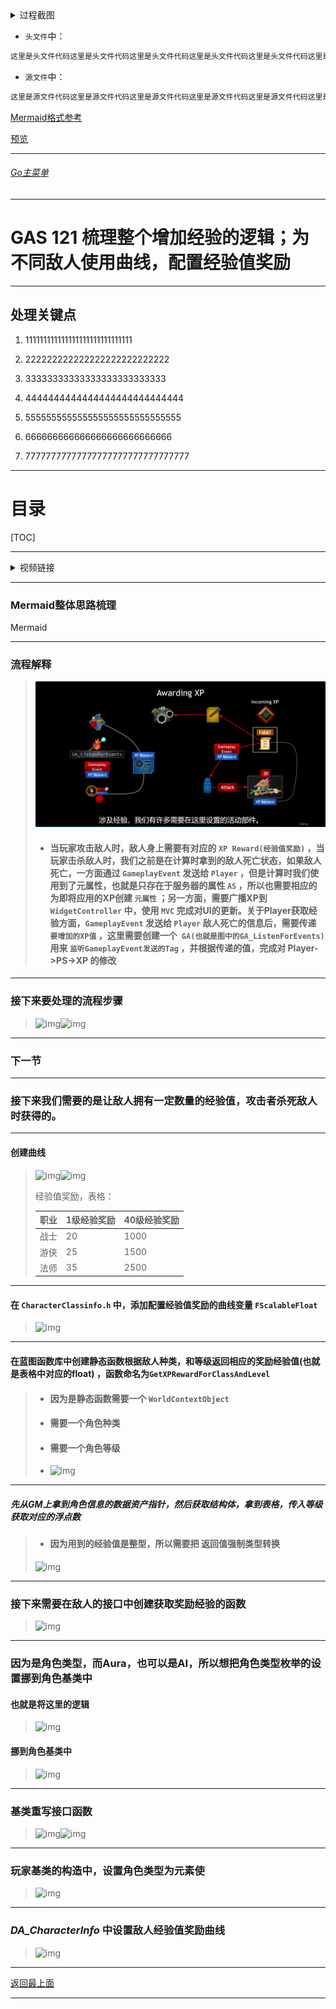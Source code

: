 <details>
<summary>过程截图</summary>

>

------

</details>




+ `头文件`中：
```cpp
这里是头文件代码这里是头文件代码这里是头文件代码这里是头文件代码这里是头文件代码这里是头文件代码
```

+ `源文件`中：
```cpp
这里是源文件代码这里是源文件代码这里是源文件代码这里是源文件代码这里是源文件代码这里是源文件代码
```

[Mermaid格式参考](https://github.com/liyunlong618/LiYunLongKnowledgeLibrary/blob/main/Mermaid%E6%A0%BC%E5%BC%8F%E5%8F%82%E8%80%83.md)

[预览](https://github.com/liyunlong618/LiYunLongKnowledgeLibrary/tree/main/UECPP/Models/GAS/GAS_2_Aura)



___________________________________________________________________________________________
###### [Go主菜单](../MainMenu.md)
___________________________________________________________________________________________

# GAS 121 梳理整个增加经验的逻辑；为不同敌人使用曲线，配置经验值奖励

___________________________________________________________________________________________

## 处理关键点

1. 111111111111111111111111111111

2. 222222222222222222222222222

3. 33333333333333333333333333

4. 4444444444444444444444444444

5. 555555555555555555555555555555

6. 666666666666666666666666666

7. 77777777777777777777777777777777

___________________________________________________________________________________________

# 目录


[TOC]


___________________________________________________________________________________________

<details>
<summary>视频链接</summary>

[5. Awarding XP Game Plan_哔哩哔哩_bilibili](https://www.bilibili.com/video/BV1TH4y1L7NP/?p=51&spm_id_from=pageDriver&vd_source=9e1e64122d802b4f7ab37bd325a89e6c)

[6. XP Reward for Enemies_哔哩哔哩_bilibili](https://www.bilibili.com/video/BV1TH4y1L7NP/?p=52&spm_id_from=pageDriver&vd_source=9e1e64122d802b4f7ab37bd325a89e6c)

------

</details>

___________________________________________________________________________________________

### Mermaid整体思路梳理

Mermaid

___________________________________________________________________________________________

### 流程解释
>![这里是图片](./GAS_121/1.png)
>
>- #### **当玩家攻击敌人时，敌人身上需要有对应的 `XP Reward(经验值奖励)` ，当玩家击杀敌人时，我们之前是在计算时拿到的敌人死亡状态，如果敌人死亡，一方面通过 `GameplayEvent` 发送给 `Player` ，但是计算时我们使用到了元属性，也就是只存在于服务器的属性 `AS` ，所以也需要相应的为即将应用的XP创建 `元属性` ；另一方面，需要广播XP到 `WidgetController` 中，使用 `MVC` 完成对UI的更新。关于Player获取经验方面，`GameplayEvent` 发送给 `Player` 敌人死亡的信息后，需要传递 `要增加的XP值` ，这里需要创建一个` GA(也就是图中的GA_ListenForEvents)` 用来 `监听GameplayEvent发送的Tag` ，并根据传递的值，完成对 Player->PS->XP 的修改**

------

### 接下来要处理的流程步骤

>![img](https://api2.mubu.com/v3/document_image/25165450_74b5e319-67d4-4bfc-faba-ff7eacf195e2.png)![img](https://api2.mubu.com/v3/document_image/25165450_6d0ae9ce-4539-4c2a-a1dc-025bfb813852.png)

------

### 下一节

------

### 接下来我们需要的是让敌人拥有一定数量的经验值，攻击者杀死敌人时获得的。

------

#### 创建曲线
>![img](https://api2.mubu.com/v3/document_image/25165450_eecd8530-d78c-4097-a34f-a8cd85d68fd8.png)![img](https://api2.mubu.com/v3/document_image/25165450_970d2848-a775-42dc-a6a9-64a0bdf6f58d.png)
>
>经验值奖励，表格：
>
>| 职业 | 1级经验奖励 | 40级经验奖励 |
>| ---- | ----------- | ------------ |
>| 战士 | 20          | 1000         |
>| 游侠 | 25          | 1500         |
>| 法师 | 35          | 2500         |

------

#### 在 `CharacterClassinfo.h` 中，添加配置经验值奖励的曲线变量 `FScalableFloat`
>![img](https://api2.mubu.com/v3/document_image/25165450_f368f528-8888-4c2f-e580-d392c15740c7.png)

------

#### 在蓝图函数库中创建静态函数根据敌人种类，和等级返回相应的奖励经验值(也就是表格中对应的float) ，函数命名为`GetXPRewardForClassAndLevel`

>   - #### **因为是静态函数需要一个 `WorldContextObject`**
>   - #### **需要一个角色种类**
>   - #### **需要一个角色等级**
>   - ![img](https://api2.mubu.com/v3/document_image/25165450_1e38522f-12ed-440f-ff4a-53cc8e03c52f.png)

------

##### 先从GM上拿到角色信息的数据资产指针，然后获取结构体，拿到表格，传入等级获取对应的浮点数

>   - #### 因为用到的经验值是整型，所以需要把 **返回值强制类型转换**
>
>
> ![img](https://api2.mubu.com/v3/document_image/25165450_2467aadd-3ebd-42fa-cb05-b7c32b194ec8.png)

------

### 接下来需要在敌人的接口中创建获取奖励经验的函数
>![img](https://api2.mubu.com/v3/document_image/25165450_c6bd2d53-11fa-4770-d272-18d404378e1f.png)

------

### 因为是角色类型，而Aura，也可以是AI，所以想把角色类型枚举的设置挪到角色基类中

#### 也就是将这里的逻辑
>![img](https://api2.mubu.com/v3/document_image/25165450_583775a1-4386-4e5c-bd1a-673d5b2bb27e.png)

#### 挪到角色基类中
>![img](https://api2.mubu.com/v3/document_image/25165450_e8677554-28f6-4ae2-f994-2a887984db88.png)

------

### 基类重写接口函数
>![img](https://api2.mubu.com/v3/document_image/25165450_8302c959-9e2b-4ea1-b2a5-ae695eaac6f4.png)![img](https://api2.mubu.com/v3/document_image/25165450_1c7629bf-cfc3-48e4-974f-48c0eb340d33.png)

------

### 玩家基类的构造中，设置角色类型为元素使
>![img](https://api2.mubu.com/v3/document_image/25165450_d7141d9e-3353-472a-8711-352ebc94dcac.png)

------

### ***DA_CharacterInfo*** 中设置敌人经验值奖励曲线
>![img](https://api2.mubu.com/v3/document_image/25165450_bf6ba355-f0ba-4da8-a4de-e35c8a894971.png)


___________________________________________________________________________________________

[返回最上面](#Go主菜单)

___________________________________________________________________________________________